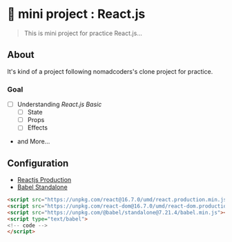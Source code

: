 # 🎯 mini project : React.js

> This is mini project for practice React.js...
## About
It's kind of a project following nomadcoders's clone project for practice.
### Goal
- [ ] Understanding *React.js Basic*
   - [ ] State
   - [ ] Props
   - [ ] Effects
- and More...


## Configuration
- [Reactjs Production](https://ko.reactjs.org/docs/cdn-links.html)
- [Babel Standalone](https://babeljs.io/setup/#installation)

```html
<script src="https://unpkg.com/react@16.7.0/umd/react.production.min.js"></script>
<script src="https://unpkg.com/react-dom@16.7.0/umd/react-dom.production.min.js"></script>
<script src="https://unpkg.com/@babel/standalone@7.21.4/babel.min.js"></script>
<script type="text/babel">
<!-- code -->
</script>
```